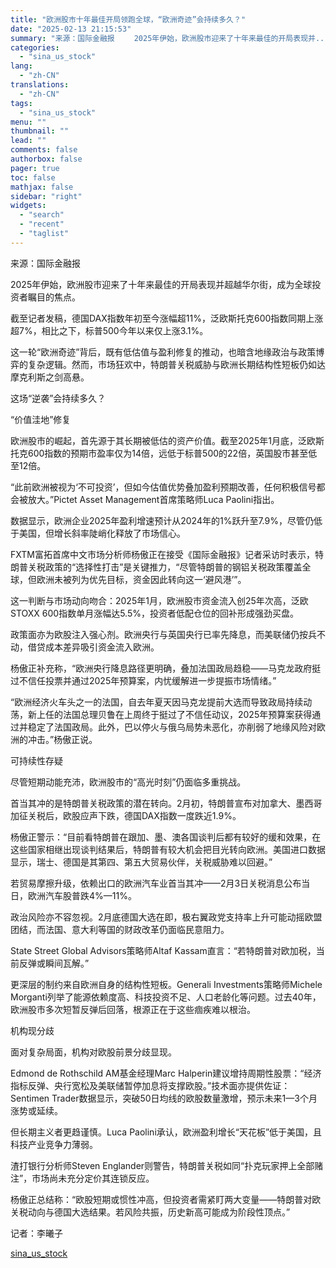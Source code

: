 ```yaml
---
title: "欧洲股市十年最佳开局领跑全球，“欧洲奇迹”会持续多久？"
date: "2025-02-13 21:15:53"
summary: "来源：国际金融报 　　2025年伊始，欧洲股市迎来了十年来最佳的开局表现并..."
categories:
  - "sina_us_stock"
lang:
  - "zh-CN"
translations:
  - "zh-CN"
tags:
  - "sina_us_stock"
menu: ""
thumbnail: ""
lead: ""
comments: false
authorbox: false
pager: true
toc: false
mathjax: false
sidebar: "right"
widgets:
  - "search"
  - "recent"
  - "taglist"
---
```


来源：国际金融报

2025年伊始，欧洲股市迎来了十年来最佳的开局表现并超越华尔街，成为全球投资者瞩目的焦点。

截至记者发稿，德国DAX指数年初至今涨幅超11%，泛欧斯托克600指数同期上涨超7%，相比之下，标普500今年以来仅上涨3.1%。

这一轮“欧洲奇迹”背后，既有低估值与盈利修复的推动，也暗含地缘政治与政策博弈的复杂逻辑。然而，市场狂欢中，特朗普关税威胁与欧洲长期结构性短板仍如达摩克利斯之剑高悬。

这场“逆袭”会持续多久？

“价值洼地”修复

欧洲股市的崛起，首先源于其长期被低估的资产价值。截至2025年1月底，泛欧斯托克600指数的预期市盈率仅为14倍，远低于标普500的22倍，英国股市甚至低至12倍。

“此前欧洲被视为‘不可投资’，但如今估值优势叠加盈利预期改善，任何积极信号都会被放大。”Pictet Asset Management首席策略师Luca Paolini指出。

数据显示，欧洲企业2025年盈利增速预计从2024年的1%跃升至7.9%，尽管仍低于美国，但增长斜率陡峭化释放了市场信心。

FXTM富拓首席中文市场分析师杨傲正在接受《国际金融报》记者采访时表示，特朗普关税政策的“选择性打击”是关键推力，“尽管特朗普的钢铝关税政策覆盖全球，但欧洲未被列为优先目标，资金因此转向这一‘避风港’”。

这一判断与市场动向吻合：2025年1月，欧洲股市资金流入创25年次高，泛欧STOXX 600指数单月涨幅达5.5%，投资者低配仓位的回补形成强劲买盘。

政策面亦为欧股注入强心剂。欧洲央行与英国央行已率先降息，而美联储仍按兵不动，借贷成本差异吸引资金流入欧洲。

杨傲正补充称，“欧洲央行降息路径更明确，叠加法国政局趋稳——马克龙政府挺过不信任投票并通过2025年预算案，内忧缓解进一步提振市场情绪。”

“欧洲经济火车头之一的法国，自去年夏天因马克龙提前大选而导致政局持续动荡，新上任的法国总理贝鲁在上周终于挺过了不信任动议，2025年预算案获得通过并稳定了法国政局。此外，巴以停火与俄乌局势未恶化，亦削弱了地缘风险对欧洲的冲击。”杨傲正说。

可持续性存疑

尽管短期动能充沛，欧洲股市的“高光时刻”仍面临多重挑战。

首当其冲的是特朗普关税政策的潜在转向。2月初，特朗普宣布对加拿大、墨西哥加征关税后，欧股应声下跌，德国DAX指数一度跌近1.9%。

杨傲正警示：“目前看特朗普在跟加、墨、澳各国谈判后都有较好的缓和效果，在这些国家相继出现谈判结果后，特朗普有较大机会把目光转向欧洲。美国进口数据显示，瑞士、德国是其第四、第五大贸易伙伴，关税威胁难以回避。”

若贸易摩擦升级，依赖出口的欧洲汽车业首当其冲——2月3日关税消息公布当日，欧洲汽车股普跌4%—11%。

政治风险亦不容忽视。2月底德国大选在即，极右翼政党支持率上升可能动摇欧盟团结，而法国、意大利等国的财政改革仍面临民意阻力。

State Street Global Advisors策略师Altaf Kassam直言：“若特朗普对欧加税，当前反弹或瞬间瓦解。”

更深层的制约来自欧洲自身的结构性短板。Generali Investments策略师Michele Morganti列举了能源依赖度高、科技投资不足、人口老龄化等问题。过去40年，欧洲股市多次短暂反弹后回落，根源正在于这些痼疾难以根治。

机构现分歧

面对复杂局面，机构对欧股前景分歧显现。

Edmond de Rothschild AM基金经理Marc Halperin建议增持周期性股票：“经济指标反弹、央行宽松及美联储暂停加息将支撑欧股。”技术面亦提供佐证：Sentimen Trader数据显示，突破50日均线的欧股数量激增，预示未来1—3个月涨势或延续。

但长期主义者更趋谨慎。Luca Paolini承认，欧洲盈利增长“天花板”低于美国，且科技产业竞争力薄弱。

渣打银行分析师Steven Englander则警告，特朗普关税如同“扑克玩家押上全部赌注”，市场尚未充分定价其连锁反应。

杨傲正总结称：“欧股短期或惯性冲高，但投资者需紧盯两大变量——特朗普对欧关税动向与德国大选结果。若风险共振，历史新高可能成为阶段性顶点。”

记者：李曦子

[sina_us_stock](https://finance.sina.com.cn/wm/2025-02-13/doc-inekizxy8160659.shtml)
